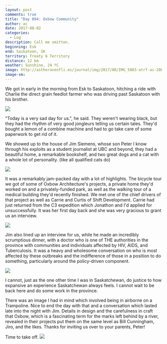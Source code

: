 ```yaml
---
layout: post
comments: true
title: "Day 094: Oxbow Community"
author: ac
date: 2017-08-02
categories:
  - Log
description: Call me smitten.
beginning: Esk
end: Saskatoon, SK
territory: Treaty 6 Territory
distance: 12 km
weather: Sunshine, 24 ºC
image: http://astheravenfli.es/journal/img/2017/08/IMG_5883-atrf-ac-2000-web.jpg
image-sm:
---
```


We got in early in the morning from Esk to Saskatoon, hitching a ride with Charlie the direct grain feedlot farmer who was driving past Saskatoon with his brother. 

<img src="http://astheravenfli.es/journal/img/2017/08/IMG_5787-atrf-ac-2000-web.jpg">

"Today is a very sad day for us.", he said. They weren't wearing black, but they had the rhythm of very good jongleurs telling us certain tales. They'd bought a lemon of a combine machine and had to go take care of some paperwork to get rid of it. 

We showed up to the house of Jim Siemens, whose son Peter I know through his exploits as a student journalist at UBC and beyond, they had a beautiful home, a remarkable bookshelf, and two great dogs and a cat with a whole lot of personality. (like all qualified cats do)

<img src="http://astheravenfli.es/journal/img/2017/08/IMG_5798-atrf-ac-2000-web.jpg">

It was a remarkably jam-packed day with a lot of highlights. The bicycle tour we got of some of Oxbow Architecture's projects, a private home they'd worked on and a privately-funded park, as well as the walking tour of a medical building they'd recently finished. We met one of the chief drivers of that project as well as Carrie and Curtis of Shift Development. Carrie had just returned from the C3 expedition which Jonathon and I'd applied for unsuccessfully. It was her first day back and she was very gracious to grant us an interview.

<img src="http://astheravenfli.es/journal/img/2017/08/IMG_5869-atrf-ac-2000-web.jpg">

Jim also lined up an interview for us, while he made an incredibly scrumptious dinner, with a doctor who is one of THE authorities in the province with communities and individuals affected by HIV, AIDS, and Tuberculosis. It was a heavy and wholesome conversation on who is most affected by these outbreaks and the indifference of those in a position to do something, particularly around the policy-driven component. 

<img src="http://astheravenfli.es/journal/img/2017/08/IMG_5845-2-atrf-jcr-2000-web.jpg">

I cannot, just as the one other time I was in Saskatchewan, do justice to how expansive an experience Saskatchewan always feels. I cannot wait to be back here and do some work in the province.

There was an image I had in mind which involved being in airborne on a Trampoline. Nice to end the day with that and a conversation which lasted late into the night with Jim. Details in design and the carefulness in craft that Oxbow, which is a fascinating term for the marks left behind by a river, revealed in their projects put them on the same level as Bill Cunningham, Jiro, and the likes. Thanks for inviting us over to your parents, Peter!

Time to take off.
<img src="http://astheravenfli.es/journal/img/2017/08/IMG_5925-atrf-ac-2000-web.jpg">
